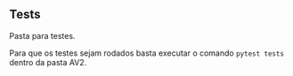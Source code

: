 ## Tests
Pasta para testes.

Para que os testes sejam rodados basta executar o comando `pytest tests` dentro da pasta AV2.
